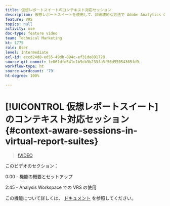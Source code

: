 ```yaml
---
title: 仮想レポートスイートのコンテキスト対応セッション
description: 仮想レポートスイートを使用して、非破壊的な方法で Adobe Analytics の訪問の定義を変更できるようになりました。その方法と利用可能な様々なオプションを説明します。
feature: VRS
topics: null
activity: use
doc-type: feature video
team: Technical Marketing
kt: 1775
role: User
level: Intermediate
exl-id: eccd24d8-ed55-49db-894c-ef31de891728
source-git-commit: fe861dfd541c1b9cb3b233fa3f56d55054305fd9
workflow-type: ht
source-wordcount: '79'
ht-degree: 100%

---
```


# [!UICONTROL 仮想レポートスイート] のコンテキスト対応セッション {#context-aware-sessions-in-virtual-report-suites}

>[!VIDEO](https://video.tv.adobe.com/v/23545/?quality=12)

このビデオのセクション：

0:00 - 機能の概要とセットアップ

2:45 - Analysis Workspace での VRS の使用

この機能について詳しくは、 [ドキュメント](https://experienceleague.adobe.com/docs/analytics/components/virtual-report-suites/vrs-mobile-visit-processing.html?lang=ja) を参照してください。
